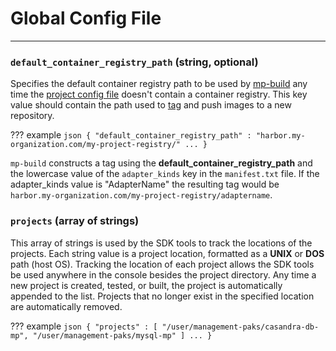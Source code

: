 # Global Config File
* * *

### `default_container_registry_path` (string, optional)

Specifies the default container registry path to be used by [mp-build](mp-build.md) any time the [project config file](project_config.md#dockerregistry-string) doesn't contain a container registry. This key value should contain the path used to [tag](https://docs.docker.com/engine/reference/commandline/tag/) and push images to a new repository.

??? example
    ```json
    {
      "default_container_registry_path" : "harbor.my-organization.com/my-project-registry/"
      ...
    }
    ```

`mp-build` constructs a tag using the **default_container_registry_path** and the lowercase value  of the `adapter_kinds` key  in the `manifest.txt` file. If the adapter_kinds value is "AdapterName" the resulting tag would be `harbor.my-organization.com/my-project-registry/adaptername`.


### `projects` (array of strings)

This array of strings is used by the SDK tools to track the locations of the projects. Each string value is a project location, formatted as a **UNIX** or **DOS** path (host OS). Tracking the location of each project allows the SDK tools be used anywhere in the console besides the project directory. Any time a new project is created, tested, or built, the project is automatically appended to the list. Projects that no longer exist in the specified location are automatically removed.

??? example
    ```json
    {
        "projects" : [
            "/user/management-paks/casandra-db-mp",
            "/user/management-paks/mysql-mp"
            ]
        ...
     }
    ```

